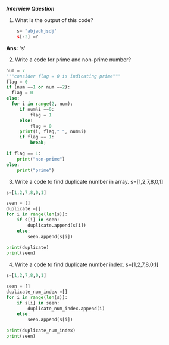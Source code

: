***Interview Question***
1. What is the output of this code?
```python
    s= "abjadhjsdj'
    s[-3] =?
```
**Ans:** 's'

2. Write a code for prime and non-prime number?

```python
num = 7
"""consider flag = 0 is indicating prime"""
flag = 0
if (num ==1 or num ==2):
  flag = 0
else:
  for i in range(2, num):
     if num%i ==0:
         flag = 1
     else:
         flag = 0
     print(i, flag," ", num%i)
     if flag == 1:
         break;

if flag == 1:
    print("non-prime")
else:
    print("prime")
```
3. Write a code to find duplicate number in array.
s=[1,2,7,8,0,1]
```python
s=[1,2,7,8,0,1]

seen = []
duplicate =[]
for i in range(len(s)):
    if s[i] in seen:
        duplicate.append(s[i])
    else:
        seen.append(s[i])
    
print(duplicate)
print(seen)
```
4. Write a code to find duplicate number index.
s=[1,2,7,8,0,1]
```python
s=[1,2,7,8,0,1]

seen = []
duplicate_num_index =[]
for i in range(len(s)):
    if s[i] in seen:
        duplicate_num_index.append(i)
    else:
        seen.append(s[i])
    
print(duplicate_num_index)
print(seen)
```
